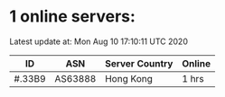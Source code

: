 # 1 online servers:

Latest update at: Mon Aug 10 17:10:11 UTC 2020

| ID | ASN | Server Country | Online |
| -- | --- | -------------- | ------ |
| #.33B9 | AS63888 | Hong Kong | 1 hrs |

